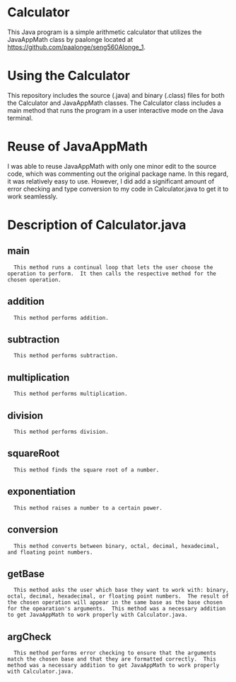 # Calculator
This Java program is a simple arithmetic calculator that utilizes the JavaAppMath class by paalonge located at https://github.com/paalonge/seng560Alonge_1.

# Using the Calculator
This repository includes the source (.java) and binary (.class) files for both the Calculator and JavaAppMath classes.  The Calculator class includes a main method that runs the program in a user interactive mode on the Java terminal.

# Reuse of JavaAppMath
I was able to reuse JavaAppMath with only one minor edit to the source code, which was commenting out the original package name.  In this regard, it was relatively easy to use.  However, I did add a significant amount of error checking and type conversion to my code in Calculator.java to get it to work seamlessly.

# Description of Calculator.java

##    main 
      This method runs a continual loop that lets the user choose the operation to perform.  It then calls the respective method for the chosen operation.
##    addition
      This method performs addition.
##    subtraction
      This method performs subtraction.
##    multiplication
      This method performs multiplication.
##    division
      This method performs division.
##    squareRoot
      This method finds the square root of a number.
##    exponentiation
      This method raises a number to a certain power.
##    conversion
      This method converts between binary, octal, decimal, hexadecimal, and floating point numbers.
##    getBase
      This method asks the user which base they want to work with: binary, octal, decimal, hexadecimal, or floating point numbers.  The result of the chosen operation will appear in the same base as the base chosen for the opearation's arguments.  This method was a necessary addition to get JavaAppMath to work properly with Calculator.java.
##    argCheck
      This method performs error checking to ensure that the arguments match the chosen base and that they are formatted correctly.  This method was a necessary addition to get JavaAppMath to work properly with Calculator.java.




